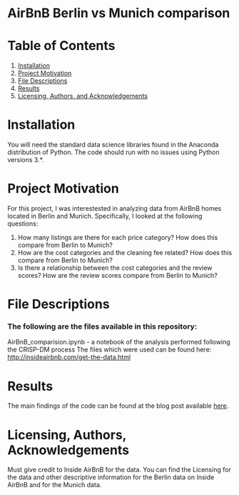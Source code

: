 # AirBnB Berlin vs Munich comparison

# Table of Contents

1. [Installation](https://github.com/esther-neumann/airbnb/blob/master/README.md#installation)
1. [Project Motivation](https://github.com/esther-neumann/airbnb/blob/master/README.md#project-motivation)
1. [File Descriptions](https://github.com/esther-neumann/airbnb/blob/master/README.md#file-descriptions)
1. [Results](https://github.com/esther-neumann/airbnb/blob/master/README.md#results)
1. [Licensing, Authors, and Acknowledgements](https://github.com/esther-neumann/airbnb/blob/master/README.md#licensing-authors-acknowledgements)

# Installation

You will need the standard data science libraries found in the Anaconda distribution of Python. The code should run with no issues using Python versions 3.*.

# Project Motivation

For this project, I was interestested in analyzing data from AirBnB homes located in Berlin and Munich. Specifically, I looked at the following questions:

 1. How many listings are there for each price category? How does this compare from Berlin to Munich?
 2. How are the cost categories and the cleaning fee related? How does this compare from Berlin to Munich?
 3. Is there a relationship between the cost categories and the review scores? How are the review scores compare from Berlin to Munich?


# File Descriptions

### The following are the files available in this repository:

AirBnB_comparision.ipynb - a notebook of the analysis performed following the CRISP-DM process
The files which were used can be found here: http://insideairbnb.com/get-the-data.html
  
# Results

The main findings of the code can be found at the blog post available [here](https://medium.com/@frauestherneumann/airbnb-battle-702db3a27637).

# Licensing, Authors, Acknowledgements

Must give credit to Inside AirBnB for the data. You can find the Licensing for the data and other descriptive information for the Berlin data on Inside AirBnB and for the Munich data.
